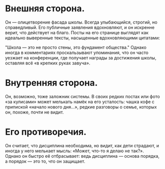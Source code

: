 # Внешняя сторона.
Он — олицетворение фасада школы. Всегда улыбающийся, строгий, но справедливый. Его публичные заявления вдохновляют, и он искренне верит, что действует на благо.
Посты на его странице выглядят как идеально выверенные тексты, насыщенные вдохновляющими цитатами:

"Школа — это не просто стены, это фундамент общества."
Однако иногда в комментариях проскальзывают упоминания, что он часто уезжает на конференции, где получает награды за достижения школы, оставляя всё «в крепких руках завуча».

# Внутренняя сторона.
Он, возможно, тоже заложник системы. В своих редких постах или фото «за кулисами» может мелькать намёк на его усталость: чашка кофе с припиской «начало нового дня…», редкие разговоры о семье, которых он, похоже, почти не видит.

# Его противоречия.
Он считает, что дисциплина необходима, но видит, как дети страдают, и иногда у него мелькает мысль: «Может, что-то я делаю не так?».
Однако он быстро её отбрасывает: ведь дисциплина — основа порядка, а порядок — это то, что он защищает.